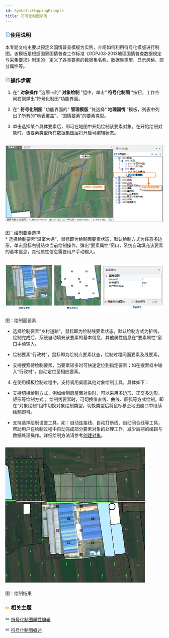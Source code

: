 ```yaml
---
id: SymbolicMappingExample
title: 符号化制图示例  
---  
```

### ![](../../../img/read.gif)使用说明



本专题文档主要以预定义国情普查模板为实例，介绍如何利用符号化模版进行制图。该模板是根据国家国情普查工作标准《GDPJ03-2013地理国情普查数据规定与采集要求》制定的，定义了各类要素的数据集名称、数据集类型、显示风格、部分属性等。



### ![](../../../img/read.gif)操作步骤



1. 在“ **对象操作** ”选项卡的“ **对象绘制** ”组中，单击“ **符号化制图**
”按钮，工作空间右侧弹出”符号化制图“功能界面。

2. 在“ **符号化制图** ”功能界面的“ **管理模版** ”处选择“ **地理国情**
”模板，列表中列出了所有的“地表覆盖”、“国情要素”的要素类型。

3. 单击选择某个具体要素后，即可在地图中开始绘制该要素对象。在开始绘制对象时，该要素类型所在数据集图层将开启可编辑状态。

![](img/FeatureSelect.png)  
---  
图：绘制要素选择  
*
选择绘制要素”温室大棚“，鼠标即为绘制面要素状态，默认绘制方式为任意多边形，单击鼠标右键结束当前绘制操作。弹出”要素属性“窗口，系统自动填充该要素的基本信息，其他属性信息需要用户手动输入。

![](img/RegionFeatureAttribute.png)  
---  
图：绘制面要素  
* 选择绘制要素”乡村道路“，鼠标即为绘制线要素状态，默认绘制方式为折线，绘制完成后，系统自动填充该要素的基本信息，其他属性信息在”要素属性“窗口手动输入。

* 绘制要素”行政村“，鼠标即为绘制点要素状态，绘制过程同面要素及线要素。

* 支持搜索待绘制要素，当要素较多时可快速定位到指定要素；如在搜索框中输入”行政村“，自动定位至相应要素。

4. 在使用模板绘制过程中，支持调用桌面其他对象绘制工具，具体如下：

* 支持切换绘制方式，例如绘制房屋面对象时，可以采用多边形、正交多边形、矩形等绘制方式；
绘制线要素时，可切换值直线、曲线、圆弧等方式绘制。即在“对象绘制”组中切换对象绘制类型，切换类型后将鼠标移至地图窗口中继续绘制即可。

* 支持选择绘制设置工具，如：自动连接线、自动打断线、自动闭合线等工具，帮助用户在绘制过程中自动完成部分要素对象的处理工作，减少后期的编辑与数据处理操作。详细绘制方法请参考[创建对象](CreateGeometry.html)。

![](img/SymbolResult.png)  
---  
图：绘制结果  

### ![](../../../img/seealso.png) 相关主题



![](../../../img/smalltitle.png)
[符号化制图属性编辑](SymbolicMappingPropertySettings.html)



![](../../../img/smalltitle.png) [符号化制图概述](SymbolicDrawing.html)


